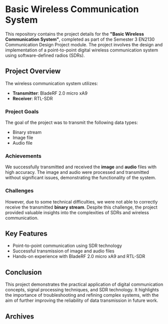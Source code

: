 # Basic Wireless Communication System

This repository contains the project details for the **"Basic Wireless Communication System"**, completed as part of the Semester 3 EN2130 Communication Design Project module. The project involves the design and implementation of a point-to-point digital wireless communication system using software-defined radios (SDRs).

## Project Overview

The wireless communication system utilizes:

- **Transmitter**: BladeRF 2.0 micro xA9
- **Receiver**: RTL-SDR

### Project Goals
The goal of the project was to transmit the following data types:
- Binary stream
- Image file
- Audio file

### Achievements
We successfully transmitted and received the **image** and **audio** files with high accuracy. The image and audio were processed and transmitted without significant issues, demonstrating the functionality of the system.

### Challenges
However, due to some technical difficulties, we were not able to correctly receive the transmitted **binary stream**. Despite this challenge, the project provided valuable insights into the complexities of SDRs and wireless communication.

## Key Features
- Point-to-point communication using SDR technology
- Successful transmission of image and audio files
- Hands-on experience with BladeRF 2.0 micro xA9 and RTL-SDR

## Conclusion
This project demonstrates the practical application of digital communication concepts, signal processing techniques, and SDR technology. It highlights the importance of troubleshooting and refining complex systems, with the aim of further improving the reliability of data transmission in future work.

## Archives


